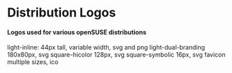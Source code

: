 # Distribution Logos
#### Logos used for various openSUSE distributions

light-inline: 44px tall, variable width, svg and png
light-dual-branding 180x80px, svg
square-hicolor 128px, svg
square-symbolic 16px, svg
favicon multiple sizes, ico
